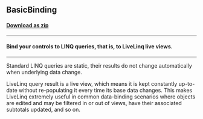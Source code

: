## BasicBinding
#### [Download as zip](https://minhaskamal.github.io/DownGit/#/home?url=https://github.com/GrapeCity/ComponentOne-WinForms-Samples/tree/master/NetFramework\DataSource\VB\LiveLinq\GettingStarted\BasicBinding)
____
#### Bind your controls to LINQ queries, that is, to LiveLinq live views.
____
Standard LINQ queries are static, their results do not change automatically when underlying data change. 

LiveLinq query result is a live view, which means it is kept constantly up-to-date without re-populating it every time its base data changes. This makes LiveLinq extremely useful in common data-binding scenarios where objects are edited and may be filtered in or out of views, have their associated subtotals updated, and so on. 

